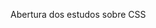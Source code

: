 

<!--Discover > Guia Estelar de CSS > Abertura (12-05-22)
**inicio**-->

Abertura dos estudos sobre CSS 


<!--**FIM** 12-05-22->





